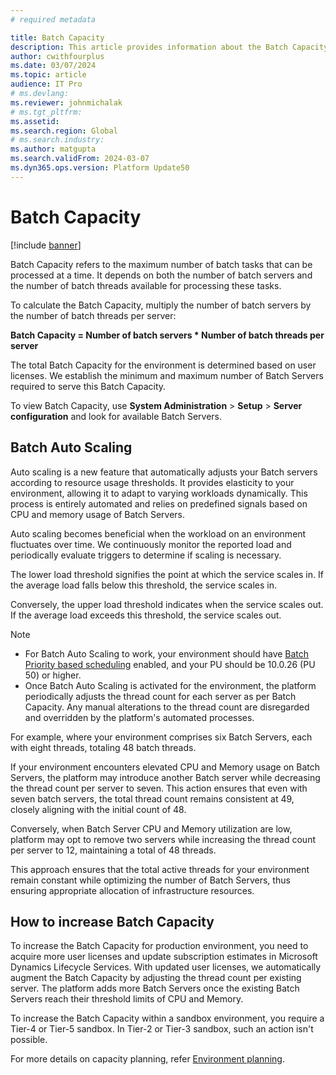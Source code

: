 ```yaml
---
# required metadata

title: Batch Capacity
description: This article provides information about the Batch Capacity.
author: cwithfourplus
ms.date: 03/07/2024
ms.topic: article
audience: IT Pro
# ms.devlang: 
ms.reviewer: johnmichalak
# ms.tgt_pltfrm: 
ms.assetid: 
ms.search.region: Global
# ms.search.industry: 
ms.author: matgupta
ms.search.validFrom: 2024-03-07
ms.dyn365.ops.version: Platform Update50
---
```


# Batch Capacity 

[!include [banner](../includes/banner.md)]

Batch Capacity refers to the maximum number of batch tasks that can be processed at a time. It depends on both the number of batch servers and the number of batch threads available for processing these tasks.

To calculate the Batch Capacity, multiply the number of batch servers by the number of batch threads per server:

**Batch Capacity = Number of batch servers * Number of batch threads per server**

The total Batch Capacity for the environment is determined based on user licenses. We establish the minimum and maximum number of Batch Servers required to serve this Batch Capacity.

To view Batch Capacity, use **System Administration** \> **Setup** \> **Server configuration** and look for available Batch Servers.

## Batch Auto Scaling 

Auto scaling is a new feature that automatically adjusts your Batch servers according to resource usage thresholds. It provides elasticity to your environment, allowing it to adapt to varying workloads dynamically. This process is entirely automated and relies on predefined signals based on CPU and memory usage of Batch Servers.

Auto scaling becomes beneficial when the workload on an environment fluctuates over time. We continuously monitor the reported load and periodically evaluate triggers to determine if scaling is necessary.

The lower load threshold signifies the point at which the service scales in. If the average load falls below this threshold, the service scales in.

Conversely, the upper load threshold indicates when the service scales out. If the average load exceeds this threshold, the service scales out.

> [!NOTE]
> - For Batch Auto Scaling to work, your environment should have [Batch Priority based scheduling](priority-based-batch-scheduling.md) enabled, and your PU should be 10.0.26 (PU 50) or higher.
> - Once Batch Auto Scaling is activated for the environment, the platform periodically adjusts the thread count for each server as per Batch Capacity. Any manual alterations to the thread count are disregarded and overridden by the platform's automated processes.

For example, where your environment comprises six Batch Servers, each with eight threads, totaling 48 batch threads. 

If your environment encounters elevated CPU and Memory usage on Batch Servers, the platform may introduce another Batch server while decreasing the thread count per server to seven. This action ensures that even with seven batch servers, the total thread count remains consistent at 49, closely aligning with the initial count of 48.

Conversely, when Batch Server CPU and Memory utilization are low, platform may opt to remove two servers while increasing the thread count per server to 12, maintaining a total of 48 threads.

This approach ensures that the total active threads for your environment remain constant while optimizing the number of Batch Servers, thus ensuring appropriate allocation of infrastructure resources. 

## How to increase Batch Capacity

To increase the Batch Capacity for production environment, you need to acquire more user licenses and update subscription estimates in Microsoft Dynamics Lifecycle Services. With updated user licenses, we automatically augment the Batch Capacity by adjusting the thread count per existing server. The platform adds more Batch Servers once the existing Batch Servers reach their threshold limits of CPU and Memory.

To increase the Batch Capacity within a sandbox environment, you require a Tier-4 or Tier-5 sandbox. In Tier-2 or Tier-3 sandbox, such an action isn't possible.

For more details on capacity planning, refer [Environment planning](../organization-administration/environment-planning.md).